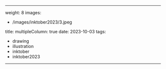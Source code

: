 
---
weight: 8
images:
- /images/inktober2023/3.jpeg

title:
multipleColumn: true
date: 2023-10-03
tags:
- drawing
- illustration
- inktober
- inktober2023
---

